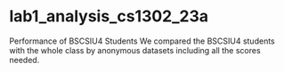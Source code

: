 # lab1_analysis_cs1302_23a
Performance of BSCSIU4 Students
We compared the BSCSIU4 students with the whole class by anonymous datasets including all the scores needed.
